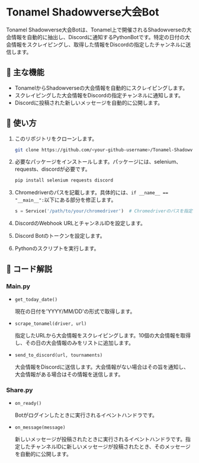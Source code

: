 # Tonamel Shadowverse大会Bot

Tonamel Shadowverse大会Botは、Tonamel上で開催されるShadowverseの大会情報を自動的に抽出し、Discordに通知するPythonBotです。特定の日付の大会情報をスクレイピングし、取得した情報をDiscordの指定したチャンネルに送信します。

## 🎯 主な機能

- TonamelからShadowverseの大会情報を自動的にスクレイピングします。
- スクレイピングした大会情報をDiscordの指定チャンネルに通知します。
- Discordに投稿された新しいメッセージを自動的に公開します。

## 🚀 使い方

1. このリポジトリをクローンします。
    ```bash
    git clone https://github.com/<your-github-username>/Tonamel-Shadowverse-Tournament-Bot.git
    ```

2. 必要なパッケージをインストールします。パッケージには、selenium、requests、discordが必要です。
    ```bash
    pip install selenium requests discord
    ```

3. Chromedriverのパスを記載します。具体的には、`if __name__ == "__main__":`以下にある部分を修正します。
    ```python
    s = Service('/path/to/your/chromedriver')  # Chromedriverのパスを指定
    ```

4. DiscordのWebhook URLとチャンネルIDを設定します。

5. Discord Botのトークンを設定します。

6. Pythonのスクリプトを実行します。

## 📖 コード解説

### Main.py

- `get_today_date()`

    現在の日付を'YYYY/MM/DD'の形式で取得します。

- `scrape_tonamel(driver, url)`

    指定したURLから大会情報をスクレイピングします。10個の大会情報を取得し、その日の大会情報のみをリストに追加します。

- `send_to_discord(url, tournaments)`

    大会情報をDiscordに送信します。大会情報がない場合はその旨を通知し、大会情報がある場合はその情報を送信します。

### Share.py

- `on_ready()`

    Botがログインしたときに実行されるイベントハンドラです。

- `on_message(message)`

    新しいメッセージが投稿されたときに実行されるイベントハンドラです。指定したチャンネルIDに新しいメッセージが投稿されたとき、そのメッセージを自動的に公開します。
